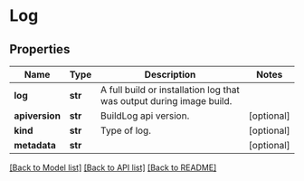 # Log

## Properties
Name | Type | Description | Notes
------------ | ------------- | ------------- | -------------
**log** | **str** | A full build or installation log that was output during image build.  |
**apiversion** | **str** | BuildLog api version.  | [optional]
**kind** | **str** | Type of log.  | [optional]
**metadata** | **str** |  | [optional]

[[Back to Model list]](../README.md#documentation-for-models) [[Back to API list]](../README.md#documentation-for-api-endpoints) [[Back to README]](../README.md)


